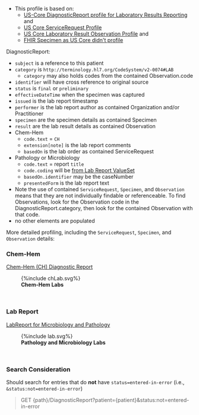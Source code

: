 
- This profile is based on:
  - [US-Core DiagnosticReport profile for Laboratory Results Reporting]({{site.data.fhir.hl7fhiruscore}}/StructureDefinition-us-core-diagnosticreport-lab.html) and 
  - [US Core ServiceRequest Profile]({{site.data.fhir.hl7fhiruscore}}/StructureDefinition-us-core-servicerequest.html)
  - [US Core Laboratory Result Observation Profile]({{site.data.fhir.hl7fhiruscore}}/StructureDefinition-us-core-observation-lab.html) and
  - [FHIR Specimen as US Core didn't profile]({{site.data.fhir.path}}specimen.html)

DiagnosticReport:

- `subject` is a reference to this patient
- `category` is `http://terminology.hl7.org/CodeSystem/v2-0074#LAB`
  - `category` may also holds codes from the contained Observation.code
- `identifier` will have cross reference to original source
- `status` is `final` or `preliminary`
- `effectiveDateTime` when the specimen was captured
- `issued` is the lab report timestamp
- `performer` is the lab report author as contained Organization and/or Practitioner
- `specimen` are the specimen details as contained Specimen
- `result` are the lab result details as contained Observation
- Chem-Hem
  - `code.text` = `CH`
  - `extension[note]` is the lab report comments
  - `basedOn` is the lab order as contained ServiceRequest
- Pathology or Microbiology
  - `code.text` = report `title`
  - `code.coding` will be [from Lab Report ValueSet](ValueSet-LabReportVS.html)
  - `basedOn.identifier` may be the caseNumber
  - `presentedForm` is the lab report text
- Note the use of contained `ServiceRequest`, `Specimen`, and `Observation` means that they are not individually findable or referenceable. To find Observations, look for the Observation code in the DiagnosticReport.category, then look for the contained Observation with that code.
- no other elements are populated

More detailed profiling, including the `ServiceRequest`, `Specimen`, and `Observation` details:

### Chem-Hem

[Chem-Hem (CH) Diagnostic Report](StructureDefinition-VA.MHV.PHR.chReport.html)

<figure>
{%include chLab.svg%}
<figcaption><b>Chem-Hem Labs</b></figcaption>
</figure>
<br clear="all">

### Lab Report

[LabReport for Microbiology and Pathology](StructureDefinition-VA.MHV.PHR.labReport.html)

<figure>
{%include lab.svg%}
<figcaption><b>Pathology and Microbiology Labs</b></figcaption>
</figure>
<br clear="all">

### Search Consideration

Should search for entries that do **not** have `status=entered-in-error` (i.e., `&status:not=entered-in-error`)
> GET {path}/DiagnosticReport?patient={patient}&status:not=entered-in-error
